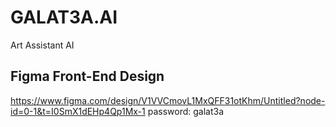# GALAT3A.AI
Art Assistant AI

## Figma Front-End Design
https://www.figma.com/design/V1VVCmovL1MxQFF31otKhm/Untitled?node-id=0-1&t=I0SmX1dEHp4Qp1Mx-1
password: galat3a
